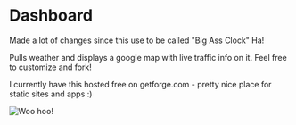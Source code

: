 # Dashboard

 Made a lot of changes since this use to be called "Big Ass Clock" Ha!
 
 Pulls weather and displays a google map with live traffic info on it. Feel free to customize and fork!
 
 I currently have this hosted free on getforge.com - pretty nice place for static sites and apps :)

![Woo hoo!](http://i.imgur.com/jnGOGf3.png)
